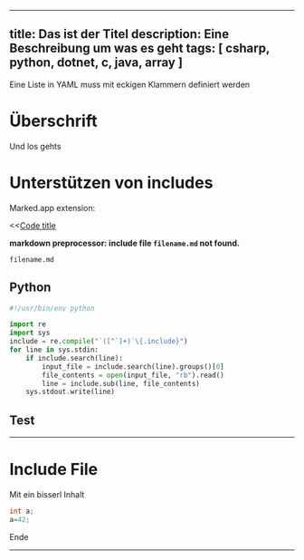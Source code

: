 

---
title: Das ist der Titel
description: Eine Beschreibung um was es geht
tags: [ csharp, python, dotnet, c, java, array ]
---

Eine Liste in YAML muss mit eckigen Klammern definiert werden

# Überschrift

Und los gehts 



# Unterstützen von includes



Marked.app extension:

<<[Code title](folder/filename)

[](https://github.com/jgm/pandoc/issues/553#issuecomment-21068189)


**markdown preprocessor: include file `filename.md` not found.**

~~~ {.include}
filename.md
~~~



## Python

```python
#!/usr/bin/env python

import re
import sys                                                                                                     
include = re.compile("`([^`]+)`\{.include}")
for line in sys.stdin:
    if include.search(line):
        input_file = include.search(line).groups()[0]
        file_contents = open(input_file, "rb").read()
        line = include.sub(line, file_contents)
    sys.stdout.write(line)
```

## Test

---

# Include File



Mit ein bisserl Inhalt

```java
int a;
a=42;
```

Ende


---

<Ende des Dokuments>